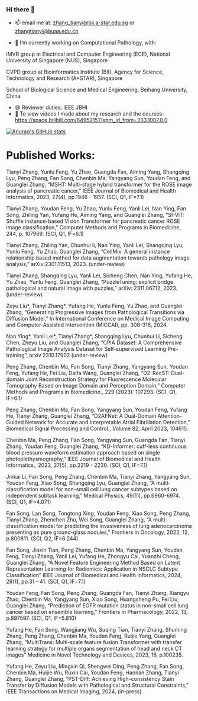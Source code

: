 ### Hi there 👋

- 📫 email me at: zhang_tianyi@bii.a-star.edu.sg or zhangtianyi@buaa.edu.cn

- 🔭 I’m currently working on Computational Pathology, with:

iMVR group at Electrical and Computer Engineering (ECE), National University of Singapore (NUS), Singapore

CVPD group at Bioinformatics Institute (BII), Agency for Science, Technology and Research (A*STAR), Singapore

School of Biological Science and Medical Engineering, Beihang University, China


- 😄 Reviewer duties: IEEE JBHI
- 🌱 To view videos I made about my research and the courses: https://space.bilibili.com/64952151?spm_id_from=333.1007.0.0

[![Anurag's GitHub stats](https://github-readme-stats.vercel.app/api?username=sagizty&count_private=true&show_icons=true&theme=radical)](https://github.com/anuraghazra/github-readme-stats)


# Published Works:

Tianyi Zhang, Yunlu Feng, Yu Zhao, Guangda Fan, Aiming Yang, Shangqing Lyu, Peng Zhang, Fan Song, Chenbin Ma, Yangyang Sun, Youdan Feng, and Guanglei Zhang, “MSHT: Multi-stage hybrid transformer for the ROSE image analysis of pancreatic cancer,” IEEE Journal of Biomedical and Health Informatics, 2023, 27(4), pp.1946 - 1957. (SCI, Q1, IF=7.1)

Tianyi Zhang, Youdan Feng, Yu Zhao, Yunlu Feng, Yanli Lei, Nan Ying, Fan Song, Zhiling Yan, Yufang He, Aiming Yang, and Guanglei Zhang, “SI-ViT: Shuffle instance-based Vision Transformer for pancreatic cancer ROSE image classification,” Computer Methods and Programs in Biomedicine, 244, p. 107969. (SCI, Q1, IF=6.1)

Tianyi Zhang, Zhiling Yan, Chunhui li, Nan Ying, Yanli Lei, Shangqing Lyu, Yunlu Feng, Yu Zhao, Guanglei Zhang, “CellMix: A general instance relationship based method for data augmentation towards pathology image analysis,” arXiv:2301.11513, 2023.  (under-review)

Tianyi Zhang, Shangqing Lyu, Yanli Lei, Sicheng Chen, Nan Ying,  Yufang He, Yu Zhao, Yunlu Feng, Guanglei Zhang, “PuzzleTuning: explicit bridge pathological and natural image with puzzles,” arXiv: 2311.06712, 2023. (under-review)

Zeyu Liu*, Tianyi Zhang*, Yufang He, Yunlu Feng, Yu Zhao, and Guanglei Zhang, “Generating Progressive Images from Pathological Transitions via Diffusion Model,” In International Conference on Medical Image Computing and Computer-Assisted Intervention (MICCAI), pp. 308-318, 2024.

Nan Ying*, Yanli Lei*, Tianyi Zhang*, Shangqing Lyu, Chunhui Li, Sicheng Chen, Zheyu Liu, and Guanglei Zhang, “CPIA Dataset: A Comprehensive Pathological Image Analysis Dataset for Self-supervised Learning Pre-training”,  arxiv 2310.17902 (under-review)

Peng Zhang, Chenbin Ma, Fan Song, Tianyi Zhang, Yangyang Sun, Youdan Feng, Yufang He, Fei Liu, Daifa Wang, Guanglei Zhang, “D2-RecST: Dual-domain Joint Reconstruction Strategy for Fluorescence Molecular Tomography Based on Image Domain and Perception Domain,” Computer Methods and Programs in Biomedicine., 229 (2023): 107293. (SCI, Q1, IF=6.1)

Peng Zhang, Chenbin Ma, Fan Song, Yangyang Sun, Youdan Feng, Yufang He, Tianyi Zhang, Guanglei Zhang, “D2AFNet: A Dual-Domain Attention-Guided Network for Accurate and Interpretable Atrial Fibrillation Detection,” Biomedical Signal Processing and Control., Volume 82, April 2023, 104615.

Chenbin Ma, Peng Zhang, Fan Song, Yangyang Sun, Guangda Fan, Tianyi Zhang, Youdan Feng, Guanglei Zhang, “KD-Informer: cuff-less continuous blood pressure waveform estimation approach based on single photoplethysmography,” IEEE Journal of Biomedical and Health Informatics., 2023, 27(5), pp.2219 - 2230. (SCI, Q1, IF=7.1)

Jinkai Li, Fan Song, Peng Zhang, Chenbin Ma, Tianyi Zhang, Yangyang Sun, Youdan Feng, Xiao Song, Shangqing Lyu, Guanglei Zhang, “A multi-classification model for non-small cell lung cancer subtypes based on independent subtask learning,” Medical Physics, 49(11), pp.6960-6974. (SCI, Q1, IF=4.071)

Fan Song, Lan Song, Tongtong Xing, Youdan Feng, Xiao Song, Peng Zhang, Tianyi Zhang, Zhenchen Zhu, Wei Song, Guanglei Zhang, “A multi-classification model for predicting the invasiveness of lung adenocarcinoma presenting as pure ground-glass nodules,” Frontiers in Oncology, 2022, 12, p.800811. (SCI, Q2, IF=6.244)

Fan Song, Jiaxin Tian, Peng Zhang, Chenbin Ma, Yangyang Sun, Youdan Feng, Tianyi Zhang, Yanli Lei, Yufang He, Zhongyu Cai, Yuanzhi Cheng, Guanglei Zhang, “A Novel Feature Engineering Method Based on Latent Representation Learning for Radiomics: Application in NSCLC Subtype Classification”  IEEE Journal of Biomedical and Health Informatics, 2024, 28(1), pp.31 - 41. (SCI, Q1, IF=7.1)

Youdan Feng, Fan Song, Peng Zhang, Guangda Fan, Tianyi Zhang, Xiangyu Zhao, Chenbin Ma, Yangyang Sun, Xiao Song, Huangsheng Pu, Fei Liu, Guanglei Zhang, “Prediction of EGFR mutation status in non-small cell lung cancer based on ensemble learning,” Frontiers in Pharmacology, 2022, 13, p.897597. (SCI, Q1, IF=5.810)

Yufang He, Fan Song, Wangjiang Wu, Suqing Tian, Tianyi Zhang, Shuming Zhang, Peng Zhang, Chenbin Ma, Youdan Feng, Ruijie Yang, Guanglei Zhang, “MultiTrans: Multi-scale feature fusion Transformer with transfer learning strategy for multiple organs segmentation of head and neck CT images” Medicine in Novel Technology and Devices, 2023, 18, p.100235.

Yufang He, Zeyu Liu, Mingxin Qi, Shengwei Ding, Peng Zhang, Fan Song, Chenbin Ma, Huijie Wu, Ruxin Cai, Youdan Feng, Haonan Zhang, Tianyi Zhang, Guanglei Zhang, “PST-Diff: Achieving High-consistency Stain Transfer by Diffusion Models with Pathological and Structural Constraints,” IEEE Transactions on Medical Imaging, 2024, (in-press).





<!--
**sagizty/sagizty** is a ✨ _special_ ✨ repository because its `README.md` (this file) appears on your GitHub profile.

Here are some ideas to get you started:

- 🔭 I’m currently working on ...
- 🌱 I’m currently learning ...
- 👯 I’m looking to collaborate on ...
- 🤔 I’m looking for help with ...
- 💬 Ask me about ...
- 📫 How to reach me: ...
- 😄 Pronouns: ...
- ⚡ Fun fact: ...
-->
